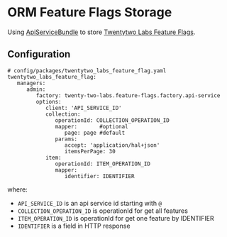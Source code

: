 ORM Feature Flags Storage
================

Using [ApiServiceBundle](https://github.com/TwentytwoLabs/api-service-bundle) to store [Twentytwo Labs Feature Flags](https://github.com/TwentytwoLabs/feature-flag-bundle).

Configuration
-----------

```
# config/packages/twentytwo_labs_feature_flag.yaml
twentytwo_labs_feature_flag:
   managers:
      admin:
         factory: twenty-two-labs.feature-flags.factory.api-service
         options:
            client: 'API_SERVICE_ID'
            collection:
               operationId: COLLECTION_OPERATION_ID
               mapper:       #optional
                  page: page #default
               params:
                  accept: 'application/hal+json'
                  itemsPerPage: 30
            item:
               operationId: ITEM_OPERATION_ID
               mapper:
                  identifier: IDENTIFIER
```

where:
- `API_SERVICE_ID` is an api service id starting with `@`
- `COLLECTION_OPERATION_ID` is operationId for get all features
- `ITEM_OPERATION_ID` is operationId for get one feature by IDENTIFIER
- `IDENTIFIER` is a field in HTTP response

